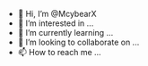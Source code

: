 - 👋 Hi, I’m @McybearX
- 👀 I’m interested in ...
- 🌱 I’m currently learning ...
- 💞️ I’m looking to collaborate on ...
- 📫 How to reach me ...

<!---
McybearX/McybearX is a ✨ special ✨ repository because its `README.md` (this file) appears on your GitHub profile.
You can click the Preview link to take a look at your changes.
--->
